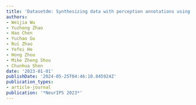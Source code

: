 ```yaml
---
title: 'Datasetdm: Synthesizing data with perception annotations using diffusion models'
authors:
- Weijia Wu
- Yuzhong Zhao
- Hao Chen
- Yuchao Gu
- Rui Zhao
- Yefei He
- Hong Zhou
- Mike Zheng Shou
- Chunhua Shen
date: '2023-01-01'
publishDate: '2024-05-25T04:46:10.845924Z'
publication_types:
- article-journal
publication: '*NeurIPS 2023*'
---
```

